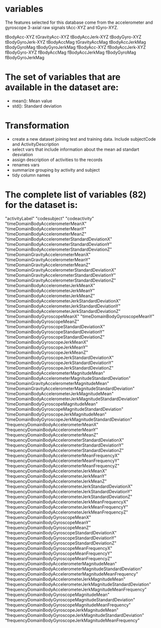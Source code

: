 variables 
===========

The features selected for this database come from the accelerometer and gyroscope 3-axial raw signals tAcc-XYZ and tGyro-XYZ.

tBodyAcc-XYZ
tGravityAcc-XYZ
tBodyAccJerk-XYZ
tBodyGyro-XYZ
tBodyGyroJerk-XYZ
tBodyAccMag
tGravityAccMag
tBodyAccJerkMag
tBodyGyroMag
tBodyGyroJerkMag
fBodyAcc-XYZ
fBodyAccJerk-XYZ
fBodyGyro-XYZ
fBodyAccMag
fBodyAccJerkMag
fBodyGyroMag
fBodyGyroJerkMag

The set of variables that are available in the dataset are: 
===========

- mean(): Mean value
- std(): Standard deviation

Transformation
===========
 - create a new dataset joining test and training data. Include subjectCode and ActivityDescription
 - select vars that include information about the mean ad standart desviation
 - assign description of activities to the records
 - renames vars
 - summarize grouping by activity and subject
 - tidy column names

The complete list of variables (82) for the dataset is:
===========

"activityLabel"
"codesubject"
"codeactivity"
"timeDomainBodyAccelerometerMeanX"
"timeDomainBodyAccelerometerMeanY"
"timeDomainBodyAccelerometerMeanZ"
"timeDomainBodyAccelerometerStandardDeviationX"
"timeDomainBodyAccelerometerStandardDeviationY"
"timeDomainBodyAccelerometerStandardDeviationZ"
"timeDomainGravityAccelerometerMeanX"
"timeDomainGravityAccelerometerMeanY"
"timeDomainGravityAccelerometerMeanZ"
"timeDomainGravityAccelerometerStandardDeviationX"
"timeDomainGravityAccelerometerStandardDeviationY"
"timeDomainGravityAccelerometerStandardDeviationZ"
"timeDomainBodyAccelerometerJerkMeanX"
"timeDomainBodyAccelerometerJerkMeanY"
"timeDomainBodyAccelerometerJerkMeanZ"
"timeDomainBodyAccelerometerJerkStandardDeviationX"
"timeDomainBodyAccelerometerJerkStandardDeviationY"
"timeDomainBodyAccelerometerJerkStandardDeviationZ"
"timeDomainBodyGyroscopeMeanX"
"timeDomainBodyGyroscopeMeanY"
"timeDomainBodyGyroscopeMeanZ"
"timeDomainBodyGyroscopeStandardDeviationX"
"timeDomainBodyGyroscopeStandardDeviationY"
"timeDomainBodyGyroscopeStandardDeviationZ"
"timeDomainBodyGyroscopeJerkMeanX"
"timeDomainBodyGyroscopeJerkMeanY"
"timeDomainBodyGyroscopeJerkMeanZ"
"timeDomainBodyGyroscopeJerkStandardDeviationX"
"timeDomainBodyGyroscopeJerkStandardDeviationY"
"timeDomainBodyGyroscopeJerkStandardDeviationZ"
"timeDomainBodyAccelerometerMagnitudeMean"
"timeDomainBodyAccelerometerMagnitudeStandardDeviation"
"timeDomainGravityAccelerometerMagnitudeMean"
"timeDomainGravityAccelerometerMagnitudeStandardDeviation"
"timeDomainBodyAccelerometerJerkMagnitudeMean"
"timeDomainBodyAccelerometerJerkMagnitudeStandardDeviation"
"timeDomainBodyGyroscopeMagnitudeMean"
"timeDomainBodyGyroscopeMagnitudeStandardDeviation"
"timeDomainBodyGyroscopeJerkMagnitudeMean"
"timeDomainBodyGyroscopeJerkMagnitudeStandardDeviation"
"frequencyDomainBodyAccelerometerMeanX"
"frequencyDomainBodyAccelerometerMeanY"
"frequencyDomainBodyAccelerometerMeanZ"
"frequencyDomainBodyAccelerometerStandardDeviationX"
"frequencyDomainBodyAccelerometerStandardDeviationY"
"frequencyDomainBodyAccelerometerStandardDeviationZ"
"frequencyDomainBodyAccelerometerMeanFrequencyX"
"frequencyDomainBodyAccelerometerMeanFrequencyY"
"frequencyDomainBodyAccelerometerMeanFrequencyZ"
"frequencyDomainBodyAccelerometerJerkMeanX"
"frequencyDomainBodyAccelerometerJerkMeanY"
"frequencyDomainBodyAccelerometerJerkMeanZ"
"frequencyDomainBodyAccelerometerJerkStandardDeviationX"
"frequencyDomainBodyAccelerometerJerkStandardDeviationY"
"frequencyDomainBodyAccelerometerJerkStandardDeviationZ"
"frequencyDomainBodyAccelerometerJerkMeanFrequencyX"
"frequencyDomainBodyAccelerometerJerkMeanFrequencyY"
"frequencyDomainBodyAccelerometerJerkMeanFrequencyZ"
"frequencyDomainBodyGyroscopeMeanX"
"frequencyDomainBodyGyroscopeMeanY"
"frequencyDomainBodyGyroscopeMeanZ"
"frequencyDomainBodyGyroscopeStandardDeviationX"
"frequencyDomainBodyGyroscopeStandardDeviationY"
"frequencyDomainBodyGyroscopeStandardDeviationZ"
"frequencyDomainBodyGyroscopeMeanFrequencyX"
"frequencyDomainBodyGyroscopeMeanFrequencyY"
"frequencyDomainBodyGyroscopeMeanFrequencyZ"
"frequencyDomainBodyAccelerometerMagnitudeMean"
"frequencyDomainBodyAccelerometerMagnitudeStandardDeviation"
"frequencyDomainBodyAccelerometerMagnitudeMeanFrequency"
"frequencyDomainBodyAccelerometerJerkMagnitudeMean"
"frequencyDomainBodyAccelerometerJerkMagnitudeStandardDeviation"
"frequencyDomainBodyAccelerometerJerkMagnitudeMeanFrequency"
"frequencyDomainBodyGyroscopeMagnitudeMean"
"frequencyDomainBodyGyroscopeMagnitudeStandardDeviation"
"frequencyDomainBodyGyroscopeMagnitudeMeanFrequency"
"frequencyDomainBodyGyroscopeJerkMagnitudeMean"
"frequencyDomainBodyGyroscopeJerkMagnitudeStandardDeviation"
"frequencyDomainBodyGyroscopeJerkMagnitudeMeanFrequency"
